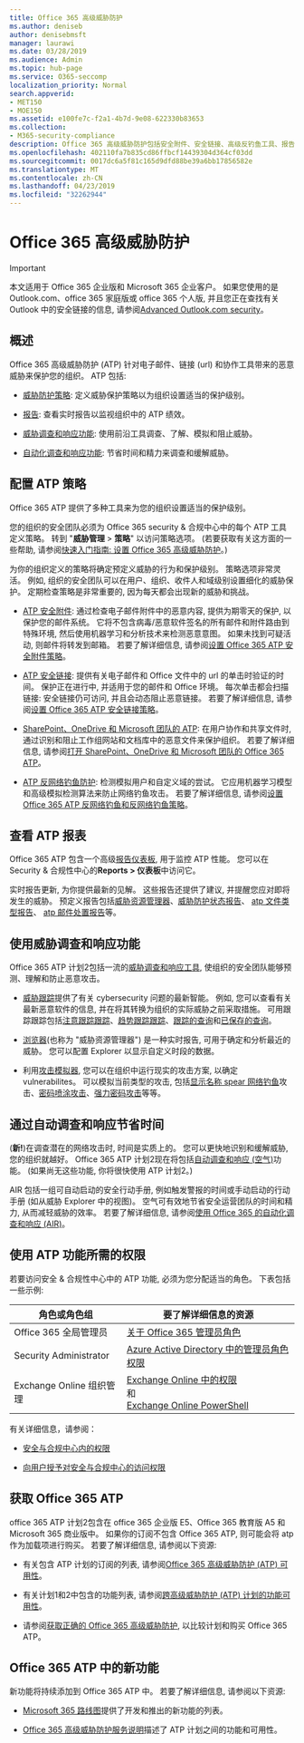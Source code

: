 ```yaml
---
title: Office 365 高级威胁防护
ms.author: deniseb
author: denisebmsft
manager: laurawi
ms.date: 03/28/2019
ms.audience: Admin
ms.topic: hub-page
ms.service: O365-seccomp
localization_priority: Normal
search.appverid:
- MET150
- MOE150
ms.assetid: e100fe7c-f2a1-4b7d-9e08-622330b83653
ms.collection:
- M365-security-compliance
description: Office 365 高级威胁防护包括安全附件、安全链接、高级反钓鱼工具、报告工具和威胁智能功能。
ms.openlocfilehash: 402110fa7b835cd86ffbcf14439304d364cf03dd
ms.sourcegitcommit: 0017dc6a5f81c165d9dfd88be39a6bb17856582e
ms.translationtype: MT
ms.contentlocale: zh-CN
ms.lasthandoff: 04/23/2019
ms.locfileid: "32262944"
---
```

# <a name="office-365-advanced-threat-protection"></a>Office 365 高级威胁防护

> [!IMPORTANT]
> 本文适用于 Office 365 企业版和 Microsoft 365 企业客户。 如果您使用的是 Outlook.com、office 365 家庭版或 office 365 个人版, 并且您正在查找有关 Outlook 中的安全链接的信息, 请参阅[Advanced Outlook.com security](https://support.office.com/article/advanced-outlook-com-security-for-office-365-subscribers-882d2243-eab9-4545-a58a-b36fee4a46e2)。

## <a name="overview"></a>概述

Office 365 高级威胁防护 (ATP) 针对电子邮件、链接 (url) 和协作工具带来的恶意威胁来保护您的组织。 ATP 包括:

- [威胁防护策略](#configure-atp-policies): 定义威胁保护策略以为组织设置适当的保护级别。 

- [报告](#view-atp-reports): 查看实时报告以监视组织中的 ATP 绩效。 

- [威胁调查和响应功能](#use-threat-investigation-and-response-capabilities): 使用前沿工具调查、了解、模拟和阻止威胁。 

- [自动化调查和响应功能](#save-time-with-automated-investigation-and-response): 节省时间和精力来调查和缓解威胁。

## <a name="configure-atp-policies"></a>配置 ATP 策略

Office 365 ATP 提供了多种工具来为您的组织设置适当的保护级别。 

您的组织的安全团队必须为 Office 365 security & 合规中心中的每个 ATP 工具定义策略。 转到 "**威胁管理** > **策略**" 以访问策略选项。 (若要获取有关这方面的一些帮助, 请参阅[快速入门指南: 设置 Office 365 高级威胁防护](checklist-atp-setup.md)。)

为你的组织定义的策略将确定预定义威胁的行为和保护级别。 策略选项非常灵活。 例如, 组织的安全团队可以在用户、组织、收件人和域级别设置细化的威胁保护。 定期检查策略是非常重要的, 因为每天都会出现新的威胁和挑战。  

- [ATP 安全附件](atp-safe-attachments.md): 通过检查电子邮件附件中的恶意内容, 提供为期零天的保护, 以保护您的邮件系统。 它将不包含病毒/恶意软件签名的所有邮件和附件路由到特殊环境, 然后使用机器学习和分析技术来检测恶意意图。 如果未找到可疑活动, 则邮件将转发到邮箱。 若要了解详细信息, 请参阅[设置 Office 365 ATP 安全附件策略](set-up-atp-safe-attachments-policies.md)。

- [ATP 安全链接](atp-safe-links.md): 提供有关电子邮件和 Office 文件中的 url 的单击时验证的时间。 保护正在进行中, 并适用于您的邮件和 Office 环境。 每次单击都会扫描链接: 安全链接仍可访问, 并且会动态阻止恶意链接。 若要了解详细信息, 请参阅[设置 Office 365 ATP 安全链接策略](https://docs.microsoft.com/en-us/office365/securitycompliance/set-up-atp-safe-links-policies)。 

- [SharePoint、OneDrive 和 Microsoft 团队的 ATP](atp-for-spo-odb-and-teams.md): 在用户协作和共享文件时, 通过识别和阻止工作组网站和文档库中的恶意文件来保护组织。 若要了解详细信息, 请参阅[打开 SharePoint、OneDrive 和 Microsoft 团队的 Office 365 ATP](turn-on-atp-for-spo-odb-and-teams.md)。 

- [ATP 反网络钓鱼防护](atp-anti-phishing.md): 检测模拟用户和自定义域的尝试。 它应用机器学习模型和高级模拟检测算法来防止网络钓鱼攻击。 若要了解详细信息, 请参阅[设置 Office 365 ATP 反网络钓鱼和反网络钓鱼策略](set-up-anti-phishing-policies.md)。

## <a name="view-atp-reports"></a>查看 ATP 报表

Office 365 ATP 包含一个高级[报告仪表板](view-reports-for-atp.md), 用于监控 ATP 性能。 您可以在 Security & 合规性中心的**Reports > 仪表板**中访问它。 

实时报告更新, 为你提供最新的见解。 这些报告还提供了建议, 并提醒您应对即将发生的威胁。 预定义报告包括[威胁资源管理器](use-explorer-in-security-and-compliance.md)、[威胁防护状态报告](view-reports-for-atp.md#threat-protection-status-report)、 [atp 文件类型报告](view-reports-for-atp.md#atp-file-types-report)、 [atp 邮件处置报告](view-reports-for-atp.md#atp-message-disposition-report)等。 

## <a name="use-threat-investigation-and-response-capabilities"></a>使用威胁调查和响应功能

Office 365 ATP 计划2包括一流的[威胁调查和响应工具](office-365-ti.md), 使组织的安全团队能够预测、理解和防止恶意攻击。 

- [威胁跟踪](threat-trackers.md)提供了有关 cybersecurity 问题的最新智能。 例如, 您可以查看有关最新恶意软件的信息, 并在将其转换为组织的实际威胁之前采取措施。 可用跟踪跟踪包括[注意跟踪跟踪](threat-trackers.md#noteworthy-trackers)、[趋势跟踪跟踪](threat-trackers.md#trending-trackers)、[跟踪的查询](threat-trackers.md#tracked-queries)和[已保存的查询](threat-trackers.md#saved-queries)。

- [浏览器](use-explorer-in-security-and-compliance.md)(也称为 "威胁资源管理器") 是一种实时报告, 可用于确定和分析最近的威胁。 您可以配置 Explorer 以显示自定义时段的数据。

- 利用[攻击模拟器](attack-simulator.md), 您可以在组织中运行现实的攻击方案, 以确定 vulnerabilites。 可以模拟当前类型的攻击, 包括[显示名称 spear 网络钓鱼](attack-simulator.md#display-name-spear-phishing-attack)攻击、[密码喷涂攻击](attack-simulator.md#password-spray-attack)、[强力密码攻击](attack-simulator.md#brute-force-password-attack)等等。
    
## <a name="save-time-with-automated-investigation-and-response"></a>通过自动调查和响应节省时间

(**新!**)在调查潜在的网络攻击时, 时间是实质上的。 您可以更快地识别和缓解威胁, 您的组织就越好。 Office 365 ATP 计划2现在将包括[自动调查和响应 (空气)](automated-investigation-response-office.md)功能。 (如果尚无这些功能, 你将很快使用 ATP 计划2。)

AIR 包括一组可自动启动的安全行动手册, 例如触发警报的时间或手动启动的行动手册 (如从威胁 Explorer 中的视图)。 空气可有效地节省安全运营团队的时间和精力, 从而减轻威胁的效率。 若要了解详细信息, 请参阅[使用 Office 365 的自动化调查和响应 (AIR)](automated-investigation-response-office.md)。

## <a name="permissions-required-to-use-atp-features"></a>使用 ATP 功能所需的权限

若要访问安全 & 合规性中心中的 ATP 功能, 必须为您分配适当的角色。 下表包括一些示例:

|角色或角色组  |要了解详细信息的资源  |
|---------|---------|
|Office 365 全局管理员 |[关于 Office 365 管理员角色](https://docs.microsoft.com/office365/admin/add-users/about-admin-roles)|
|Security Administrator |[Azure Active Directory 中的管理员角色权限](https://docs.microsoft.com/en-us/azure/active-directory/users-groups-roles/directory-assign-admin-roles)|
|Exchange Online 组织管理 |[Exchange Online 中的权限](https://docs.microsoft.com/en-us/exchange/permissions-exo/permissions-exo) <br>和<br> [Exchange Online PowerShell](https://docs.microsoft.com/powershell/exchange/exchange-online/exchange-online-powershell?view=exchange-ps)|

有关详细信息，请参阅：

- [安全与合规中心内的权限](permissions-in-the-security-and-compliance-center.md) 

- [向用户授予对安全与合规中心的访问权限](grant-access-to-the-security-and-compliance-center.md)

## <a name="get-office-365-atp"></a>获取 Office 365 ATP

office 365 ATP 计划2包含在 office 365 企业版 E5、Office 365 教育版 A5 和 Microsoft 365 商业版中。 如果你的订阅不包含 Office 365 ATP, 则可能会将 atp 作为加载项进行购买。 若要了解详细信息, 请参阅以下资源:

- 有关包含 ATP 计划的订阅的列表, 请参阅[Office 365 高级威胁防护 (ATP) 可用性](https://docs.microsoft.com/office365/servicedescriptions/office-365-advanced-threat-protection-service-description#office-365-advanced-threat-protection-atp-availability)。

- 有关计划1和2中包含的功能列表, 请参阅[跨高级威胁防护 (ATP) 计划的功能可用性](https://docs.microsoft.com/office365/servicedescriptions/office-365-advanced-threat-protection-service-description#feature-availability-across-advanced-threat-protection-atp-plans)。

- 请参阅[获取正确的 Office 365 高级威胁防护](https://products.office.com/exchange/advance-threat-protection#pmg-allup-content), 以比较计划和购买 Office 365 ATP。

## <a name="new-features-in-office-365-atp"></a>Office 365 ATP 中的新功能

新功能将持续添加到 Office 365 ATP 中。 若要了解详细信息, 请参阅以下资源:

- [Microsoft 365 路线图](https://www.microsoft.com/microsoft-365/roadmap?filters=&searchterms=advanced%2Cthreat%2Cprotection)提供了开发和推出的新功能的列表。

- [Office 365 高级威胁防护服务说明](https://docs.microsoft.com/en-us/office365/servicedescriptions/office-365-advanced-threat-protection-service-description#whats-new-in-office-365-advanced-threat-protection-atp)描述了 ATP 计划之间的功能和可用性。
